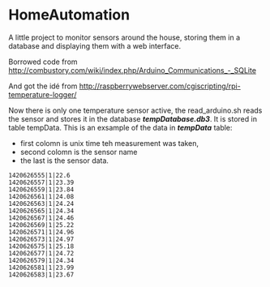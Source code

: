 HomeAutomation
==============

A little project to monitor sensors around the house, storing them in a database and displaying them with a web interface.

Borrowed code from http://combustory.com/wiki/index.php/Arduino_Communications_-_SQLite

And got the idé from
http://raspberrywebserver.com/cgiscripting/rpi-temperature-logger/

Now there is only one temperature sensor active, the read_arduino.sh reads the
sensor and stores it in the database ***tempDatabase.db3***. It is stored in table
tempData.
This is an exsample of the data in ***tempData*** table:
- first colomn is unix time teh measurement was taken, 
- second colomn is the sensor name 
- the last is the sensor data.

```
1420626555|1|22.6
1420626557|1|23.39
1420626559|1|23.84
1420626561|1|24.08
1420626563|1|24.24
1420626565|1|24.34
1420626567|1|24.46
1420626569|1|25.22
1420626571|1|24.96
1420626573|1|24.97
1420626575|1|25.18
1420626577|1|24.72
1420626579|1|24.34
1420626581|1|23.99
1420626583|1|23.67
```
